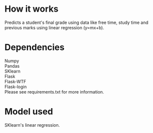 # How it works
Predicts a student's final grade using data like free time, study time and previous marks using linear regression (y=mx+b).

# Dependencies
Numpy<br>
Pandas<br>
SKlearn<br>
Flask<br>
Flask-WTF<br>
Flask-login<br>
Please see requirements.txt for more information.

# Model used
SKlearn's linear regression.
